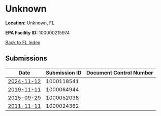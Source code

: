 # Unknown

**Location:** Unknown, FL

**EPA Facility ID:** 100000215974

[Back to FL Index](../../index.md)

## Submissions

| Date | Submission ID | Document Control Number |
|------|--------------|-------------------------|
| [2024-11-12](submissions/1000118541.md) | 1000118541 |  |
| [2019-11-11](submissions/1000064944.md) | 1000064944 |  |
| [2015-09-29](submissions/1000052038.md) | 1000052038 |  |
| [2011-11-11](submissions/1000024362.md) | 1000024362 |  |
